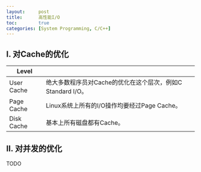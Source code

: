 ```yaml
---
layout:     post
title:      高性能I/O
toc:        true
categories: [System Programming, C/C++]
---
```

## Ⅰ. 对Cache的优化

| Level       |                                                                     |
| ----------- | ------------------------------------------------------------------- |
| User Cache  | 绝大多数程序员对Cache的优化在这个层次，例如C Standard I/O。                |
| Page Cache  | Linux系统上所有的I/O操作均要经过Page Cache。                            |
| Disk Cache  | 基本上所有磁盘都有Cache。                                              |

## Ⅱ. 对并发的优化
TODO
